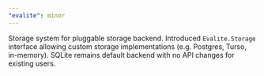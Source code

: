 ```yaml
---
"evalite": minor
---
```


Storage system for pluggable storage backend. Introduced `Evalite.Storage` interface allowing custom storage implementations (e.g. Postgres, Turso, in-memory). SQLite remains default backend with no API changes for existing users.
